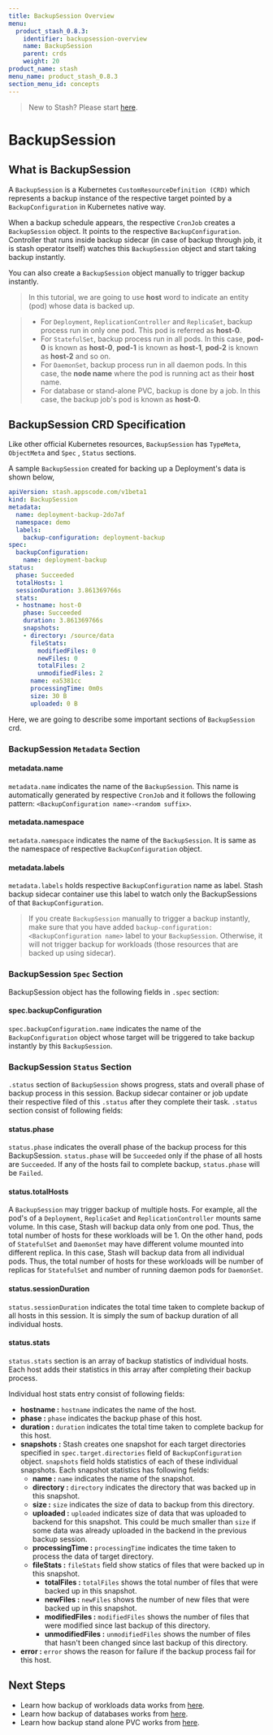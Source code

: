 ```yaml
---
title: BackupSession Overview
menu:
  product_stash_0.8.3:
    identifier: backupsession-overview
    name: BackupSession
    parent: crds
    weight: 20
product_name: stash
menu_name: product_stash_0.8.3
section_menu_id: concepts
---
```


> New to Stash? Please start [here](/docs/concepts/README.md).

# BackupSession

## What is BackupSession

A `BackupSession` is a Kubernetes `CustomResourceDefinition (CRD)` which represents a backup instance of the respective target pointed by a `BackupConfiguration` in Kubernetes native way.

When a backup schedule appears, the respective `CronJob` creates a `BackupSession` object. It points to the respective `BackupConfiguration`. Controller that runs inside backup sidecar (in case of backup through job, it is stash operator itself) watches this `BackupSession` object and start taking backup instantly.

You can also create a `BackupSession` object manually to trigger backup instantly.

>In this tutorial, we are going to use **host** word to indicate an entity (pod) whose data is backed up.

>- For `Deployment`, `ReplicationController` and `ReplicaSet`, backup process run in only one pod. This pod is referred as **host-0**.
>- For `StatefulSet`, backup process run in all pods. In this case, **pod-0** is known as **host-0**, **pod-1** is known as **host-1**, **pod-2** is known as **host-2** and so on.
>- For `DaemonSet`, backup process run in all daemon pods. In this case, the **node name** where the pod is running act as their **host** name.
>- For database or stand-alone PVC, backup is done by a job. In this case, the backup job's pod is known as **host-0**.

## BackupSession CRD Specification

Like other official Kubernetes resources, `BackupSession` has `TypeMeta`, `ObjectMeta` and `Spec` , `Status` sections.

A sample `BackupSession` created for backing up a Deployment's data is shown below,

```yaml
apiVersion: stash.appscode.com/v1beta1
kind: BackupSession
metadata:
  name: deployment-backup-2do7af
  namespace: demo
  labels:
    backup-configuration: deployment-backup
spec:
  backupConfiguration:
    name: deployment-backup
status:
  phase: Succeeded
  totalHosts: 1
  sessionDuration: 3.861369766s
  stats:
  - hostname: host-0
    phase: Succeeded
    duration: 3.861369766s
    snapshots:
    - directory: /source/data
      fileStats:
        modifiedFiles: 0
        newFiles: 0
        totalFiles: 2
        unmodifiedFiles: 2
      name: ea5381cc
      processingTime: 0m0s
      size: 30 B
      uploaded: 0 B
```

Here, we are going to describe some important sections of `BackupSession` crd.

### BackupSession `Metadata` Section

#### metadata.name

`metadata.name` indicates the name of the `BackupSession`. This name is automatically generated by respective `CronJob` and it follows the following pattern: `<BackupConfiguration name>-<random suffix>`.

#### metadata.namespace

`metadata.namespace` indicates the name of the `BackupSession`. It is same as the namespace of respective `BackupConfiguration` object.

#### metadata.labels

`metadata.labels` holds respective `BackupConfiguration` name as label. Stash backup sidecar container use this label to watch only the BackupSessions of that `BackupConfiguration`.

>If you create `BackupSession` manually to trigger a backup instantly, make sure that you have added `backup-configuration: <BackupConfiguration name>` label to your `BackupSession`. Otherwise, it will not trigger backup for workloads (those resources that are backed up using sidecar).

### BackupSession `Spec` Section

BackupSession object has the following fields in `.spec` section:

#### spec.backupConfiguration

`spec.backupConfiguration.name` indicates the name of the `BackupConfiguration` object whose target will be triggered to take backup instantly by this `BackupSession`.

### BackupSession `Status` Section

`.status` section of `BackupSession` shows progress, stats and overall phase of backup process in this session. Backup sidecar container or job update their respective filed of this `.status` after they complete their task. `.status` section consist of following fields:

#### status.phase

`status.phase` indicates the overall phase of the backup process for this BackupSession. `status.phase` will be `Succeeded` only if the phase of all hosts are `Succeeded`. If any of the hosts fail to complete backup, `status.phase` will be `Failed`.

#### status.totalHosts

A `BackupSession` may trigger backup of multiple hosts. For example, all the pod's of a `Deployment`, `ReplicaSet` and `ReplicationController` mounts same volume. In this case, Stash will backup data only from one pod. Thus, the total number of hosts for these workloads will be 1. On the other hand, pods of `StatefulSet` and `DaemonSet` may have different volume mounted into different replica. In this case, Stash will backup data from all individual pods. Thus, the total number of hosts for these workloads will be number of replicas for `StatefulSet` and number of running daemon pods for `DaemonSet`.

#### status.sessionDuration

`status.sessionDuration` indicates the total time taken to complete backup of all hosts in this session. It is simply the sum of backup duration of all individual hosts.

#### status.stats

`status.stats` section is an array of backup statistics of individual hosts. Each host adds their statistics in this array after completing their backup process.

Individual host stats entry consist of following fields:

- **hostname :** `hostname` indicates the name of the host.
- **phase :** `phase` indicates the backup phase of this host.
- **duration :** `duration` indicates the total time taken to complete backup for this host.
- **snapshots :** Stash creates one snapshot for each target directories specified in `spec.target.directories` field of `BackupConfiguration` object. `snapshots` field holds statistics of each of these individual snapshots. Each snapshot statistics has following fields:
  - **name :** `name` indicates the name of the snapshot.
  - **directory :** `directory` indicates the directory that was backed up in this snapshot.
  - **size :** `size` indicates the size of data to backup from this directory.
  - **uploaded :** `uploaded` indicates size of data that was uploaded to backend for this snapshot. This could be much smaller than `size` if some data was already uploaded in the backend in the previous backup session.
  - **processingTime :** `processingTime` indicates the time taken to process the data of target directory.
  - **fileStats :** `fileStats` field show statics of files that were backed up in this snapshot.
    - **totalFiles :** `totalFiles` shows the total number of files that were backed up in this snapshot.
    - **newFiles :** `newFiles` shows the number of new files that were backed up in this snapshot.
    - **modifiedFiles :** `modifiedFiles` shows the number of files that were modified since last backup of this directory.
    - **unmodifiedFiles :** `unmodifiedFiles` shows the number of files that hasn't been changed since last backup of this directory.
- **error :** `error` shows the reason for failure if the backup process fail for this host.

## Next Steps

- Learn how backup of workloads data works from [here](/docs/guides/workloads/backup.md).
- Learn how backup of databases works from [here](/docs/guides/databases/backup.md).
- Learn how backup stand alone PVC works from [here](/docs/guides/volumes/backup.md).
